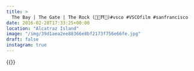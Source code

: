 ```yaml
---
title: >
  The Bay | The Gate | The Rock (👸🏼⛩🤘)#vsco #VSCOfilm #sanfrancisco
date: 2016-02-28T17:33:25+00:00
location: "Alcatraz Island"
image: "/img/39d1aea2ee88366e8bf2173f756e66fe.jpg"
draft: false
instagram: true
---
```


{{<photo src="/img/39d1aea2ee88366e8bf2173f756e66fe.jpg">}}
